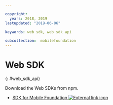 ```yaml
---

copyright:
  years: 2018, 2019
lastupdated: "2019-06-06"

keywords: web sdk, web sdk api

subcollection:  mobilefoundation
---
```


#	Web SDK
{: #web_sdk_api}

Download the Web SDKs from npm.

* [SDK for Mobile Foundation ![External link icon](../../icons/launch-glyph.svg "External link icon")](https://www.npmjs.com/package/ibm-mfp-web-sdk)

